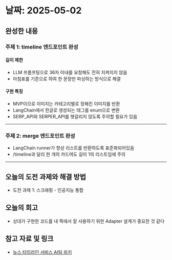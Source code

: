 # 날짜: 2025-05-02

## 완성한 내용
### 주제 1: timeline 엔드포인트 완성
#### 길이 제한
- LLM 프롬프팅으로 36자 이내를 요청해도 전혀 지켜지지 않음
- 마침표를 기준으로 하여 한 문장만 파싱하는 방식으로 해결

#### 구현 특징
- MVP이므로 이미지는 카테고리별로 정해진 이미지를 반환
- LangChain에서 한글로 생성되는 태그를 enum으로 변환
- SERP_API와 SERPER_API를 헷갈리지 않도록 주의할 필요가 있음

---

### 주제 2: merge 엔드포인트 완성
- LangChain runner가 항상 리스트를 반환하도록 표준화되어있음
- /timeline과 달리 한 개의 카드여도 길이 1의 리스트임에 주의

---

## 오늘의 도전 과제와 해결 방법
- 도전 과제 1: 스크래핑 - 인공지능 통합

## 오늘의 회고
- 상대가 구현한 코드를 내 쪽에서 잘 사용하기 위한 Adapter 설계가 중요한 것 같다
  
## 참고 자료 및 링크
- [뉴스 타임라인 서비스 AI팀 위키](https://github.com/100-hours-a-week/18-team-timeline-wiki/wiki/AI-Wiki)

